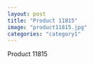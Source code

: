 ```yaml
---
layout: post
title: "Product 11815"
image: "product11815.jpg"
categories: "category1"
---
```

Product 11815
